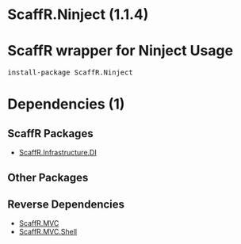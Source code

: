 ﻿ScaffR.Ninject (1.1.4)
======
ScaffR wrapper for Ninject
Usage
======
<pre>install-package ScaffR.Ninject</pre>
Dependencies (1)
=====

ScaffR Packages
------
* [ScaffR.Infrastructure.DI](https://github.com/wcpro/ScaffR/tree/master/src/ScaffR.Infrastructure.DI)

Other Packages
------

Reverse Dependencies
-----
* [ScaffR.MVC](https://github.com/wcpro/ScaffR/tree/master/src/ScaffR.MVC)
* [ScaffR.MVC.Shell](https://github.com/wcpro/ScaffR/tree/master/src/ScaffR.MVC.Shell)
